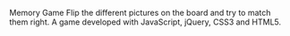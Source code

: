 Memory Game
Flip the different pictures on the board and try to match them right. 
A game developed with JavaScript, jQuery, CSS3 and HTML5.
